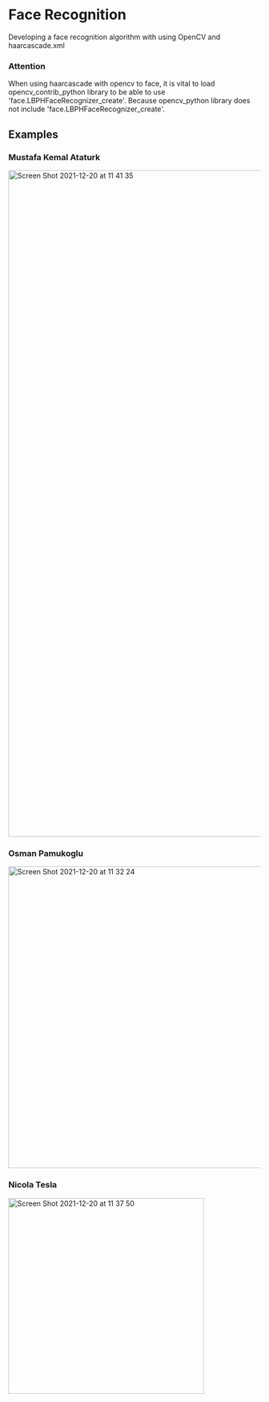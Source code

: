 
# Face Recognition

Developing a face recognition algorithm with using OpenCV and haarcascade.xml

### Attention

When using haarcascade with opencv to face, it is vital to load opencv_contrib_python library to be able to use 'face.LBPHFaceRecognizer_create'.
Because opencv_python library does not include 'face.LBPHFaceRecognizer_create'.

## Examples

### Mustafa Kemal Ataturk

<img width="1332" alt="Screen Shot 2021-12-20 at 11 41 35" src="https://user-images.githubusercontent.com/29928837/146737945-8b1772f6-0f77-43a1-a39c-91e8d69bbc50.png">


### Osman Pamukoglu

<img width="603" alt="Screen Shot 2021-12-20 at 11 32 24" src="https://user-images.githubusercontent.com/29928837/146736975-6fbfb813-6937-4ab3-9924-bb75aa1baa9a.png">

### Nicola Tesla

<img width="391" alt="Screen Shot 2021-12-20 at 11 37 50" src="https://user-images.githubusercontent.com/29928837/146737510-2eba6cd7-726e-4ce9-9445-87191fdbcfde.png">



